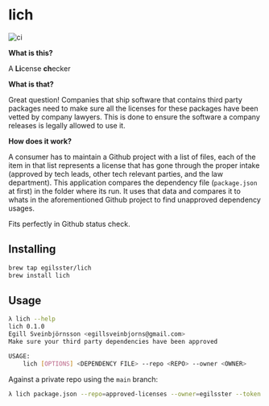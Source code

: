 # lich

![ci](https://github.com/egilsster/lich-rs/workflows/ci/badge.svg?branch=main)

**What is this?**

A <b>Li</b>cense <b>ch</b>ecker

**What is that?**

Great question! Companies that ship software that contains third party packages
need to make sure all the licenses for these packages have been vetted by company
lawyers. This is done to ensure the software a company releases is legally allowed
to use it.

**How does it work?**

A consumer has to maintain a Github project with a list of files, each of the item in that
list represents a license that has gone through the proper intake (approved by tech leads,
other tech relevant parties, and the law department). This application compares the
dependency file (`package.json` at first) in the folder where its run. It uses that data
and compares it to whats in the aforementioned Github project to find unapproved
dependency usages.

Fits perfectly in Github status check.

## Installing

```sh
brew tap egilsster/lich
brew install lich
```

## Usage

```sh
λ lich --help
lich 0.1.0
Egill Sveinbjörnsson <egillsveinbjorns@gmail.com>
Make sure your third party dependencies have been approved

USAGE:
    lich [OPTIONS] <DEPENDENCY FILE> --repo <REPO> --owner <OWNER>
```

Against a private repo using the `main` branch:

```sh
λ lich package.json --repo=approved-licenses --owner=egilsster --token $(GITHUB_TOKEN)
```
